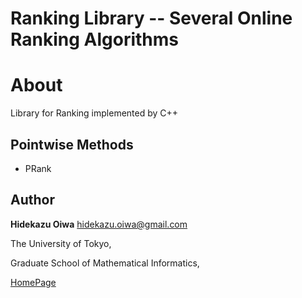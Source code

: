 Ranking Library -- Several Online Ranking Algorithms
============================================================

About
=====

Library for Ranking implemented by C++


Pointwise Methods
----------

* PRank

Author
------

**Hidekazu Oiwa** <hidekazu.oiwa@gmail.com>

The University of Tokyo,

Graduate School of Mathematical Informatics,

[HomePage](http://www.r.dl.itc.u-tokyo.ac.jp/~oiwa/en/)
